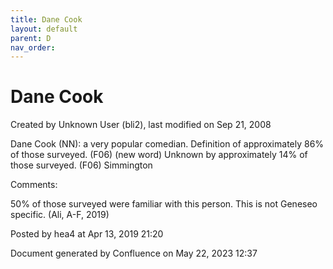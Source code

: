 ```yaml
---
title: Dane Cook
layout: default
parent: D
nav_order:
---
```


# Dane Cook

Created by  Unknown User (bli2), last modified on Sep 21, 2008

Dane Cook (NN): a very popular comedian. Definition of approximately 86% of those surveyed. (F06) (new word) Unknown by approximately 14% of those surveyed. (F06) Simmington

Comments:

50% of those surveyed were familiar with this person. This is not Geneseo specific. (Ali, A-F, 2019)

Posted by hea4 at Apr 13, 2019 21:20

Document generated by Confluence on May 22, 2023 12:37


